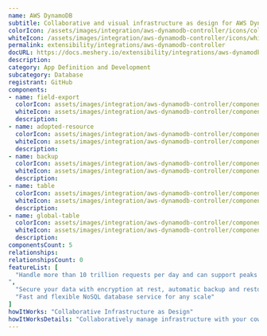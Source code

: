 ```yaml
---
name: AWS DynamoDB
subtitle: Collaborative and visual infrastructure as design for AWS DynamoDB
colorIcon: /assets/images/integration/aws-dynamodb-controller/icons/color/aws-dynamodb-controller-color.svg
whiteIcon: /assets/images/integration/aws-dynamodb-controller/icons/white/aws-dynamodb-controller-white.svg
permalink: extensibility/integrations/aws-dynamodb-controller
docURL: https://docs.meshery.io/extensibility/integrations/aws-dynamodb-controller
description: 
category: App Definition and Development
subcategory: Database
registrant: GitHub
components: 
- name: field-export
  colorIcon: assets/images/integration/aws-dynamodb-controller/components/field-export/icons/color/field-export-color.svg
  whiteIcon: assets/images/integration/aws-dynamodb-controller/components/field-export/icons/white/field-export-white.svg
  description: 
- name: adopted-resource
  colorIcon: assets/images/integration/aws-dynamodb-controller/components/adopted-resource/icons/color/adopted-resource-color.svg
  whiteIcon: assets/images/integration/aws-dynamodb-controller/components/adopted-resource/icons/white/adopted-resource-white.svg
  description: 
- name: backup
  colorIcon: assets/images/integration/aws-dynamodb-controller/components/backup/icons/color/backup-color.svg
  whiteIcon: assets/images/integration/aws-dynamodb-controller/components/backup/icons/white/backup-white.svg
  description: 
- name: table
  colorIcon: assets/images/integration/aws-dynamodb-controller/components/table/icons/color/table-color.svg
  whiteIcon: assets/images/integration/aws-dynamodb-controller/components/table/icons/white/table-white.svg
  description: 
- name: global-table
  colorIcon: assets/images/integration/aws-dynamodb-controller/components/global-table/icons/color/global-table-color.svg
  whiteIcon: assets/images/integration/aws-dynamodb-controller/components/global-table/icons/white/global-table-white.svg
  description: 
componentsCount: 5
relationships: 
relationshipsCount: 0
featureList: [
  "Handle more than 10 trillion requests per day and can support peaks of more than 20 million requests per second.
",
  "Secure your data with encryption at rest, automatic backup and restore, and guaranteed reliability with an SLA of up to 99.999% availability.",
  "Fast and flexible NoSQL database service for any scale"
]
howItWorks: "Collaborative Infrastructure as Design"
howItWorksDetails: "Collaboratively manage infrastructure with your coworkers synchronously sharing the same designs."
---
```

